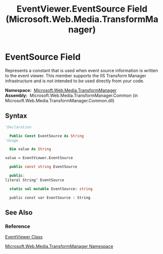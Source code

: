 ﻿---
title: EventViewer.EventSource Field (Microsoft.Web.Media.TransformManager)
TOCTitle: EventSource Field
ms:assetid: F:Microsoft.Web.Media.TransformManager.EventViewer.EventSource
ms:mtpsurl: https://msdn.microsoft.com/en-us/library/microsoft.web.media.transformmanager.eventviewer.eventsource(v=VS.90)
ms:contentKeyID: 35520849
ms.date: 06/14/2012
mtps_version: v=VS.90
f1_keywords:
- Microsoft.Web.Media.TransformManager.EventViewer.EventSource
dev_langs:
- csharp
- jscript
- vb
- FSharp
- cpp
api_location:
- Microsoft.Web.Media.TransformManager.Common.dll
api_name:
- Microsoft.Web.Media.TransformManager.EventViewer.EventSource
api_type:
- Managed
topic_type:
- apiref
- kbSyntax
product_family_name: VS
ROBOTS: INDEX,FOLLOW
---

# EventSource Field

Represents a constant that is used when event source information is written to the event viewer. This member supports the IIS Transform Manager infrastructure and is not intended to be used directly from your code.

**Namespace:**  [Microsoft.Web.Media.TransformManager](microsoft-web-media-transformmanager-namespace.md)  
**Assembly:**  Microsoft.Web.Media.TransformManager.Common (in Microsoft.Web.Media.TransformManager.Common.dll)

## Syntax

```vb
'Declaration

  Public Const EventSource As String
'Usage

  Dim value As String

value = EventViewer.EventSource
```

```csharp
  public const string EventSource
```

```cpp
  public:
literal String^ EventSource
```

``` fsharp
  static val mutable EventSource: string
```

```jscript
  public const var EventSource : String
```

## See Also

### Reference

[EventViewer Class](eventviewer-class-microsoft-web-media-transformmanager.md)

[Microsoft.Web.Media.TransformManager Namespace](microsoft-web-media-transformmanager-namespace.md)

